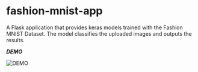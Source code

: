 # fashion-mnist-app
A Flask application that provides keras models trained with the Fashion MNIST Dataset. 
The model classifies the uploaded images and outputs the results.

***DEMO***
 
![DEMO](https://fashion-classy.herokuapp.com)
